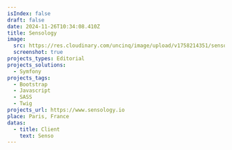 ```yaml
---
isIndex: false
draft: false
date: 2024-11-26T10:34:08.410Z
title: Sensology
image:
  src: https://res.cloudinary.com/uncinq/image/upload/v1758214351/sensology_swgqse.png
  screenshot: true
projects_types: Editorial
projects_solutions:
  - Symfony
projects_tags:
  - Bootstrap
  - Javascript
  - SASS
  - Twig
projects_url: https://www.sensology.io
place: Paris, France
datas:
  - title: Client
    text: Senso
---
```

